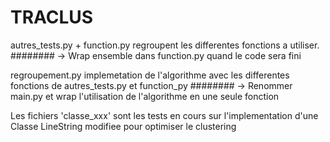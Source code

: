 # TRACLUS


autres_tests.py + function.py regroupent les differentes fonctions a utiliser. 
######## -> Wrap ensemble dans function.py quand le code sera fini

regroupement.py implemetation de l'algorithme avec les differentes fonctions de autres_tests.py et function_py
######## -> Renommer main.py et wrap l'utilisation de l'algorithme en une seule fonction

Les fichiers 'classe_xxx' sont les tests en cours sur l'implementation d'une Classe LineString modifiee pour optimiser le clustering
